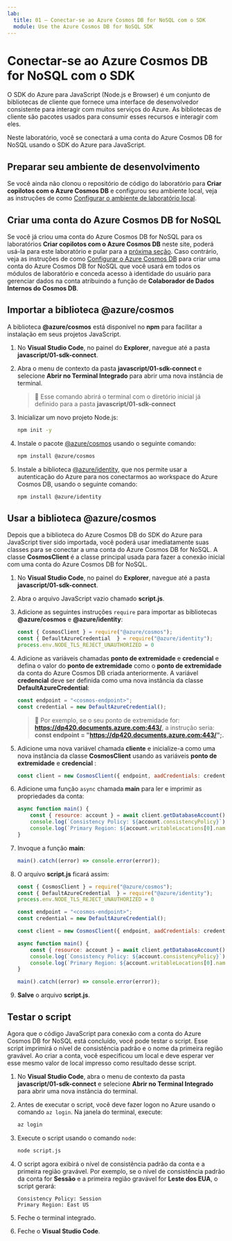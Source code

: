 ```yaml
---
lab:
  title: 01 – Conectar-se ao Azure Cosmos DB for NoSQL com o SDK
  module: Use the Azure Cosmos DB for NoSQL SDK
---
```


# Conectar-se ao Azure Cosmos DB for NoSQL com o SDK

O SDK do Azure para JavaScript (Node.js e Browser) é um conjunto de bibliotecas de cliente que fornece uma interface de desenvolvedor consistente para interagir com muitos serviços do Azure. As bibliotecas de cliente são pacotes usados para consumir esses recursos e interagir com eles.

Neste laboratório, você se conectará a uma conta do Azure Cosmos DB for NoSQL usando o SDK do Azure para JavaScript.

## Preparar seu ambiente de desenvolvimento

Se você ainda não clonou o repositório de código do laboratório para **Criar copilotos com o Azure Cosmos DB** e configurou seu ambiente local, veja as instruções de como [Configurar o ambiente de laboratório local](00-setup-lab-environment.md).

## Criar uma conta do Azure Cosmos DB for NoSQL

Se você já criou uma conta do Azure Cosmos DB for NoSQL para os laboratórios **Criar copilotos com o Azure Cosmos DB** neste site, poderá usá-la para este laboratório e pular para a [próxima seção](#import-the-azurecosmos-library). Caso contrário, veja as instruções de como [Configurar o Azure Cosmos DB](../../common/instructions/00-setup-cosmos-db.md) para criar uma conta do Azure Cosmos DB for NoSQL que você usará em todos os módulos de laboratório e conceda acesso à identidade do usuário para gerenciar dados na conta atribuindo a função de **Colaborador de Dados Internos do Cosmos DB**.

## Importar a biblioteca @azure/cosmos

A biblioteca **@azure/cosmos** está disponível no **npm** para facilitar a instalação em seus projetos JavaScript.

1. No **Visual Studio Code**, no painel do **Explorer**, navegue até a pasta **javascript/01-sdk-connect**.

1. Abra o menu de contexto da pasta **javascript/01-sdk-connect** e selecione **Abrir no Terminal Integrado** para abrir uma nova instância de terminal.

    > &#128221; Esse comando abrirá o terminal com o diretório inicial já definido para a pasta **javascript/01-sdk-connect**

1. Inicializar um novo projeto Node.js:

    ```bash
    npm init -y
    ```

1. Instale o pacote [@azure/cosmos][npmjs.com/package/@azure/cosmos] usando o seguinte comando:

    ```bash
    npm install @azure/cosmos
    ```

1. Instale a biblioteca [@azure/identity][npmjs.com/package/@azure/identity], que nos permite usar a autenticação do Azure para nos conectarmos ao workspace do Azure Cosmos DB, usando o seguinte comando:

    ```bash
    npm install @azure/identity
    ```

## Usar a biblioteca @azure/cosmos

Depois que a biblioteca do Azure Cosmos DB do SDK do Azure para JavaScript tiver sido importada, você poderá usar imediatamente suas classes para se conectar a uma conta do Azure Cosmos DB for NoSQL. A classe **CosmosClient** é a classe principal usada para fazer a conexão inicial com uma conta do Azure Cosmos DB for NoSQL.

1. No **Visual Studio Code**, no painel do **Explorer**, navegue até a pasta **javascript/01-sdk-connect**.

1. Abra o arquivo JavaScript vazio chamado **script.js**.

1. Adicione as seguintes instruções `require` para importar as bibliotecas **@azure/cosmos** e **@azure/identity**:

    ```javascript
    const { CosmosClient } = require("@azure/cosmos");
    const { DefaultAzureCredential  } = require("@azure/identity");
    process.env.NODE_TLS_REJECT_UNAUTHORIZED = 0
    ```

1. Adicione as variáveis chamadas **ponto de extremidade** e **credencial** e defina o valor do **ponto de extremidade** como o **ponto de extremidade** da conta do Azure Cosmos DB criada anteriormente. A variável **credencial** deve ser definida como uma nova instância da classe **DefaultAzureCredential**:

    ```javascript
    const endpoint = "<cosmos-endpoint>";
    const credential = new DefaultAzureCredential();
    ```

    > &#128221; Por exemplo, se o seu ponto de extremidade for: **https://dp420.documents.azure.com:443/**, a instrução seria: **const endpoint = "https://dp420.documents.azure.com:443/";.**

1. Adicione uma nova variável chamada **cliente** e inicialize-a como uma nova instância da classe **CosmosClient** usando as variáveis **ponto de extremidade** e **credencial** :

    ```javascript
    const client = new CosmosClient({ endpoint, aadCredentials: credential });
    ```

1. Adicione uma função `async` chamada **main** para ler e imprimir as propriedades da conta:

    ```javascript
    async function main() {
        const { resource: account } = await client.getDatabaseAccount();
        console.log(`Consistency Policy: ${account.consistencyPolicy}`);
        console.log(`Primary Region: ${account.writableLocations[0].name}`);
    }
    ```

1. Invoque a função **main**:

    ```javascript
    main().catch((error) => console.error(error));
    ```

1. O arquivo **script.js** ficará assim:

    ```javascript
    const { CosmosClient } = require("@azure/cosmos");
    const { DefaultAzureCredential  } = require("@azure/identity");
    process.env.NODE_TLS_REJECT_UNAUTHORIZED = 0

    const endpoint = "<cosmos-endpoint>";
    const credential = new DefaultAzureCredential();

    const client = new CosmosClient({ endpoint, aadCredentials: credential });

    async function main() {
        const { resource: account } = await client.getDatabaseAccount();
        console.log(`Consistency Policy: ${account.consistencyPolicy}`);
        console.log(`Primary Region: ${account.writableLocations[0].name}`);
    }

    main().catch((error) => console.error(error));
    ```

1. **Salve** o arquivo **script.js**.

## Testar o script

Agora que o código JavaScript para conexão com a conta do Azure Cosmos DB for NoSQL está concluído, você pode testar o script. Esse script imprimirá o nível de consistência padrão e o nome da primeira região gravável. Ao criar a conta, você especificou um local e deve esperar ver esse mesmo valor de local impresso como resultado desse script.

1. No **Visual Studio Code**, abra o menu de contexto da pasta **javascript/01-sdk-connect** e selecione **Abrir no Terminal Integrado** para abrir uma nova instância do terminal.

1. Antes de executar o script, você deve fazer logon no Azure usando o comando `az login`. Na janela do terminal, execute:

    ```bash
    az login
    ```

1. Execute o script usando o comando `node`:

    ```bash
    node script.js
    ```

1. O script agora exibirá o nível de consistência padrão da conta e a primeira região gravável. Por exemplo, se o nível de consistência padrão da conta for **Sessão** e a primeira região gravável for **Leste dos EUA**, o script gerará:

    ```text
    Consistency Policy: Session
    Primary Region: East US
    ```

1. Feche o terminal integrado.

1. Feche o **Visual Studio Code**.

[code.visualstudio.com/docs/getstarted]: https://code.visualstudio.com/docs/getstarted/tips-and-tricks
[npmjs.com/package/@azure/cosmos]: https://www.npmjs.com/package/@azure/cosmos
[npmjs.com/package/@azure/identity]: https://www.npmjs.com/package/@azure/identity
